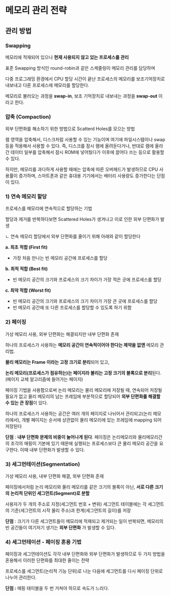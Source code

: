 # 메모리 관리 전략

## 관리 방법

### Swapping

메모리에 적재되어 있으나 **현재 사용되지 않고 있는 프로세스를 관리**

표준 Swapping 방식인 round-robin과 같은 스케줄링이 메모리 관리를 담당하며 

다중 프로그래밍 환경에서 CPU 할당 시간이 끝난 프로세스의 메모리를 보조기억장치로 내보내고 다른 프로세스에 메모리를 할당한다.

메모리로 불러오는 과정을 **swap-in**, 보조 기억장치로 내보내는 과정을 **swap-out** 이라고 한다. 

### 압축 (Compaction)

외부 단편화를 해소하기 위한 방법으로 Scatterd Holes를 모으는 방법

램 영역을 압축해서, 디스크처럼 사용할 수 있는 기능이며 여기에 파일시스템이나 swap등을 적용해서 사용할 수 있다. 즉, 디스크를 잠시 램에 올려둔다거나, 반대로 램에 올라간 데이터 일부를 압축해서 잠시 ROM에 넣어뒀다가 이후에 끌어다 쓰는 등으로 활용할 수 있다.

하지만, 메모리를 과다하게 사용할 때에는 압축에 따른 오버헤드가 발생하므로 CPU 사용률이 증가하며, 스마트폰과 같은 휴대용 기기에서는 배터리 사용량도 증가한다는 단점이 있다.

### 1) 연속 메모리 할당

프로세스를 메모리에 연속적으로 할당하는 기법

할당과 제거를 반복하다보면 Scattered Holes가 생겨나고 이로 인한 외부 단편화가 발생

ㄴ 연속 메모리 할당에서 외부 단편화를 줄이기 위해 아래와 같이 할당한다

**a. 최초 적합 (First fit)**

- 가장 처음 만나는 빈 메모리 공간에 프로세스를 할당

**b. 최적 적합 (Best fit)**

- 빈 메모리 공간의 크기와 프로세스의 크기 차이가 가장 적은 곳에 프로세스를 할당

**c. 최악 적합 (Worst fit)**

- 빈 메모리 공간의 크기와 프로세스의 크기 차이가 가장 큰 곳에 프로세스를 할당
- 빈 메모리 공간에 또 다른 프로세스를 할당할 수 있도록 하기 위함

### 2) 페이징

가상 메모리 사용, 외부 단편화는 해결되지만 내부 단편화 존재

하나의 프로세스가 사용하는 **메모리 공간이 연속적이어야 한다는 제약을 없앤** 메모리 관리법.

**물리 메모리는 Frame 이라는 고정 크기로 분리**되어 있고,

**논리 메모리(프로세스가 점유하는)는 페이지라 불리는 고정 크기의 블록으로 분리**된다.(페이지 교체 알고리즘에 들어가는 페이지)

페이징 기법을 사용함으로써 논리 메모리는 물리 메모리에 저장될 때, 연속되어 저장될 필요가 없고 물리 메모리의 남는 프레임에 부분적으로 할당되어 **외부 단편화를 해결할 수 있는 큰 장점**이 있다.

하나의 프로세스가 사용하는 공간은 여러 개의 페이지로 나뉘어서 관리되고(논리 메모리에서), 개별 페이지는 순서에 상관없이 물리 메모리에 있는 프레임에 mapping 되어 저장된다

**단점** : **내부 단편화 문제의 비중이 늘어나게 된다**. 페이징은 논리메모리와 물리메모리간의 조각의 매핑이 기본에 있기 때문에 실행되는 프로세스보다 큰 물리 메모리 공간을 요구한다. 이때 내부 단편화가 발생할 수 있다.

### 3) 세그먼테이션(Segmentation)

가상 메모리 사용, 내부 단편화 해결, 외부 단편화 존재

페이징에서처럼 논리 메모리와 물리 메모리를 같은 크기의 블록이 아닌, **서로 다른 크기의 논리적 단위인 세그먼트(Segment)로 분할**

사용자가 두 개의 주소로 지정(세그먼트 번호 + 변위) 세그먼트 테이블에는 각 세그먼트의 기준(세그먼트의 시작 물리 주소)과 한계(세그먼트의 길이)를 저장

**단점** : 크기가 다른 세그먼트들이 메모리에 적재되고 제거되는 일이 반복되면, 메모리의 빈 공간들이 여기저기 생기는 **외부 단편화** 가 발생할 수 있다.

### 4) 세그먼테이션 - 페이징 혼용 기법

페이징과 세그먼테이션도 각각 내부 단편화와 외부 단편화가 발생하므로 두 가지 방법을 혼용해서 이러한 단편화를 최대한 줄이는 전략

프로세스를 세그먼트(논리적 기능 단위)로 나눈 다음에 세그먼트를 다시 페이징 단위로 나누어 관리한다.

**단점 :** 매핑 테이블을 두 번 거쳐야 하므로 속도가 느리다.
